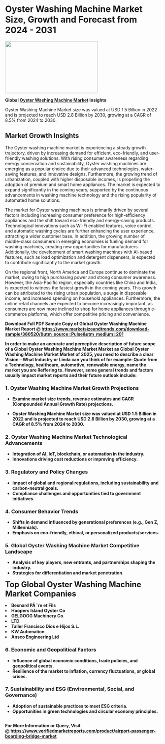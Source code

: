<H1>Oyster Washing Machine Market Size, Growth and Forecast from 2024 - 2031</H1><img class="aligncenter size-medium wp-image-584254" src="https://thirdeyenews.in/wp-content/uploads/2024/09/Global-Market-Research-300x168.jpeg" alt="" width="300" height="168" /><p><strong>Global&nbsp;<a href="https://www.marketsizeandtrends.com/download-sample/380520/&amp;utm_source=Pulse&amp;utm_medium=201">Oyster Washing Machine Market</a> Insights</strong></p><p>Oyster Washing Machine Market size was valued at USD 1.5 Billion in 2022 and is projected to reach USD 2.8 Billion by 2030, growing at a CAGR of 8.5% from 2024 to 2030.</p><p><h2>Market Growth Insights</h2> <p>The Oyster washing machine market is experiencing a steady growth trajectory, driven by increasing demand for efficient, eco-friendly, and user-friendly washing solutions. With rising consumer awareness regarding energy conservation and sustainability, Oyster washing machines are emerging as a popular choice due to their advanced technologies, water-saving features, and innovative designs. Furthermore, the growing trend of urbanization, coupled with higher disposable incomes, is propelling the adoption of premium and smart home appliances. The market is expected to expand significantly in the coming years, supported by the continuous advancements in washing machine technology and the rising popularity of automated home solutions.</p> <p><strong></strong></p> <p>The market for Oyster washing machines is primarily driven by several factors including increasing consumer preference for high-efficiency appliances and the shift toward eco-friendly and energy-saving products. Technological innovations such as Wi-Fi enabled features, voice control, and automatic washing cycles are further enhancing the user experience, attracting a wider customer base. In addition, the growing number of middle-class consumers in emerging economies is fueling demand for washing machines, creating new opportunities for manufacturers. Additionally, the development of smart washing machines with AI-based features, such as load optimization and detergent dispensers, is expected to contribute significantly to the market growth.</p> <p>On the regional front, North America and Europe continue to dominate the market, owing to high purchasing power and strong consumer awareness. However, the Asia-Pacific region, especially countries like China and India, is expected to witness the fastest growth in the coming years. This growth can be attributed to the rising urban population, a surge in disposable income, and increased spending on household appliances. Furthermore, the online retail channels are expected to become increasingly important, as consumers are now more inclined to shop for home appliances through e-commerce platforms, which offer competitive pricing and convenience.</p> <p><strong></p><p><span class=""><strong>Download Full PDF Sample Copy of Global Oyster Washing Machine Market Report</strong> @ <a href="https://www.marketsizeandtrends.com/download-sample/380520/&amp;utm_source=Pulse&amp;utm_medium=201" target="_blank">https://www.marketsizeandtrends.com/download-sample/380520/&amp;utm_source=Pulse&amp;utm_medium=201</a></span></p><p>In order to make an accurate and perceptive description of future scope of a Global&nbsp;Oyster Washing Machine Market Market as Global&nbsp;Oyster Washing Machine Market Market of 2025, you need to describe a clear Vision &ndash; What Industry or Linda can you think of for example: Quote from a Technology, healthcare, automotive, renewable energy, name the market you are Reffering to. However, some general trends and factors usually impact market reports and their future outlook include:</p><h3>1.&nbsp;<strong>Oyster Washing Machine Market Growth Projections</strong></h3><ul><li>Examine market size trends, revenue estimates and CAGR (Compounded Annual Growth Rate) projections.</li><li><p>Oyster Washing Machine Market size was valued at USD 1.5 Billion in 2022 and is projected to reach USD 2.8 Billion by 2030, growing at a CAGR of 8.5% from 2024 to 2030.</p></li></ul><h3>2.&nbsp;<strong>Oyster Washing Machine Market Technological Advancements</strong></h3><ul><li>Integration of AI, IoT, blockchain, or automation in the industry.</li><li>Innovations driving cost reductions or improving efficiency.</li></ul><h3>3.&nbsp;<strong>Regulatory and Policy Changes</strong></h3><ul><li>Impact of global and regional regulations, including sustainability and carbon-neutral goals.</li><li>Compliance challenges and opportunities tied to government initiatives.</li></ul><h3>4.&nbsp;<strong>Consumer Behavior Trends</strong></h3><ul><li>Shifts in demand influenced by generational preferences (e.g., Gen Z, Millennials).</li><li>Emphasis on eco-friendly, ethical, or personalized products/services.</li></ul><h3>5.&nbsp;<strong>Global Oyster Washing Machine Market Competitive Landscape</strong></h3><ul><li>Analysis of key players, new entrants, and partnerships shaping the industry.</li><li>Strategies for differentiation and market penetration.</li></ul><p data-pm-slice="1 1 []"><span style="color: inherit; font-family: inherit; font-size: 25px;">Top Global Oyster Washing Machine Market Companies</span></p><div class="" data-test-id=""><p><li>Besnard PÃ¨re et Fils</li><li> Hoopers Island Oyster Co</li><li> GELGOOG Machinery Co.</li><li>LTD</li><li> Taller Francisco Dios e Hijos S.L.</li><li> KW Automation</li><li> Ansco Engineering Ltd</li></p></div><h3>6.&nbsp;<strong>Economic and Geopolitical Factors</strong></h3><ul><li>Influence of global economic conditions, trade policies, and geopolitical events.</li><li>Resilience of the market to inflation, currency fluctuations, or global crises.</li></ul><h3>7.&nbsp;<strong>Sustainability and ESG (Environmental, Social, and Governance)</strong></h3><ul><li>Adoption of sustainable practices to meet ESG criteria.</li><li>Opportunities in green technologies and circular economy principles.</li></ul><h2><strong style="font-size: 14px;">For More Information or Query, Visit @&nbsp;</strong><a style="background-color: #ffffff; font-size: 14px;" href="https://www.marketsizeandtrends.com/report/oyster-washing-machine-market/" target="_blank">https://www.verifiedmarketreports.com/product/airport-passenger-boarding-bridge-market</a></h2>
